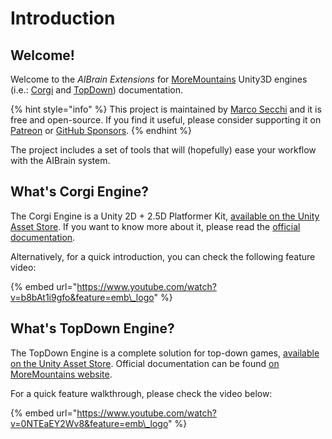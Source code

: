 # Introduction

## Welcome!

Welcome to the _AIBrain Extensions_ for [MoreMountains](https://moremountains.com/) Unity3D engines \(i.e.: [Corgi](https://assetstore.unity.com/packages/templates/systems/corgi-engine-2d-2-5d-platformer-26617?aid=1011lHJn) and [TopDown](https://assetstore.unity.com/packages/templates/systems/topdown-engine-89636?aid=1011lHJn)\) documentation.

{% hint style="info" %}
 This project is maintained by [Marco Secchi](http://marcosecchi.it/) and it is free and open-source. If you find it useful, please consider supporting it on [Patreon](https://www.patreon.com/thebitcave) or [GitHub Sponsors](https://github.com/sponsors/marcosecchi/).
{% endhint %}

The project includes a set of tools that will \(hopefully\) ease your workflow with the AIBrain system.

## What's Corgi Engine?

The Corgi Engine is a Unity 2D + 2.5D Platformer Kit, [available on the Unity Asset Store](https://assetstore.unity.com/packages/templates/systems/corgi-engine-2d-2-5d-platformer-26617?aid=1011lHJn). If you want to know more about it, please read the [official documentation](https://corgi-engine-docs.moremountains.com/index.html).

Alternatively, for a quick introduction, you can check the following feature video:

{% embed url="https://www.youtube.com/watch?v=b8bAt1i9gfo&feature=emb\_logo" %}



## What's TopDown Engine?

The TopDown Engine is a complete solution for top-down games, [available on the Unity Asset Store](https://assetstore.unity.com/packages/templates/systems/topdown-engine-89636?aid=1011lHJn). Official documentation can be found [on MoreMountains website](https://topdown-engine-docs.moremountains.com/).

For a quick feature walkthrough, please check the video below:

{% embed url="https://www.youtube.com/watch?v=0NTEaEY2Wv8&feature=emb\_logo" %}



